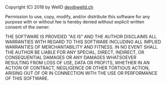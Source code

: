 Copyright (C) 2018 by WellD dev@welld.ch

Permission to use, copy, modify, and/or distribute this software for any purpose with or without fee is hereby denied without explicit written consent of the owner.

THE SOFTWARE IS PROVIDED "AS IS" AND THE AUTHOR DISCLAIMS ALL WARRANTIES WITH REGARD TO THIS SOFTWARE INCLUDING ALL IMPLIED WARRANTIES OF MERCHANTABILITY AND FITNESS. IN NO EVENT SHALL THE AUTHOR BE LIABLE FOR ANY SPECIAL, DIRECT, INDIRECT, OR CONSEQUENTIAL DAMAGES OR ANY DAMAGES WHATSOEVER RESULTING FROM LOSS OF USE, DATA OR PROFITS, WHETHER IN AN ACTION OF CONTRACT, NEGLIGENCE OR OTHER TORTIOUS ACTION, ARISING OUT OF OR IN CONNECTION WITH THE USE OR PERFORMANCE OF THIS SOFTWARE.

